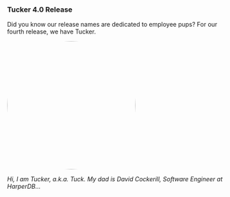 ### Tucker 4.0 Release

Did you know our release names are dedicated to employee pups? For our fourth release, we have Tucker.


<a href="url"><img src="/Users/terraroush/documentation/images/tucker.jpeg" height="auto" width="300" style="border-radius:50%"></a>


_Hi, I am Tucker, a.k.a. Tuck. My dad is David Cockerill, Software Engineer at HarperDB..._
